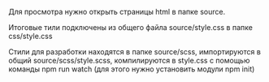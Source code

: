 Для просмотра нужно открыть страницы html в папке source. 

Итоговые тили подключены из общего файла source/style.css в папке css/style.css 

Стили для разработки находятся в папке source/scss, импортируются в общий source/scss/style.scss, компилируются в style.css с помощью команды npm run watch (для этого нужно установить модули npm init)